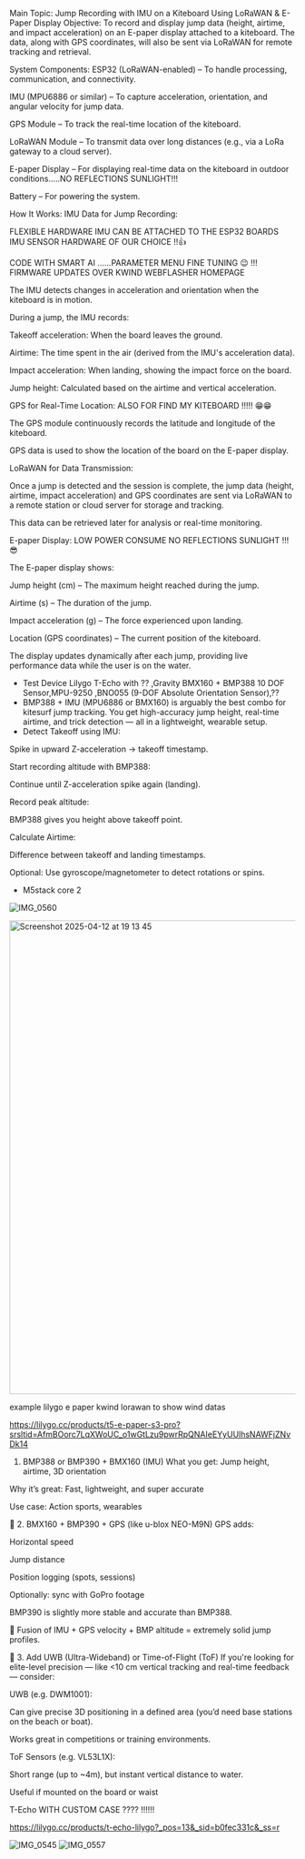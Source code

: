 Main Topic: Jump Recording with IMU on a Kiteboard Using LoRaWAN & E-Paper Display
Objective:
To record and display jump data (height, airtime, and impact acceleration) on an E-paper display attached to a kiteboard. The data, along with GPS coordinates, will also be sent via LoRaWAN for remote tracking and retrieval.

System Components:
ESP32 (LoRaWAN-enabled) – To handle processing, communication, and connectivity.

IMU (MPU6886 or similar) – To capture acceleration, orientation, and angular velocity for jump data.

GPS Module – To track the real-time location of the kiteboard.

LoRaWAN Module – To transmit data over long distances (e.g., via a LoRa gateway to a cloud server).

E-paper Display – For displaying real-time data on the kiteboard in outdoor conditions.....NO REFLECTIONS SUNLIGHT!!!

Battery – For powering the system.

How It Works:
IMU Data for Jump Recording: 

FLEXIBLE HARDWARE IMU CAN BE ATTACHED TO THE ESP32 BOARDS IMU SENSOR HARDWARE OF OUR CHOICE !!👍

CODE WITH SMART AI ......PARAMETER MENU FINE TUNING  😉 !!! FIRMWARE UPDATES OVER KWIND WEBFLASHER HOMEPAGE

The IMU detects changes in acceleration and orientation when the kiteboard is in motion.

During a jump, the IMU records:

Takeoff acceleration: When the board leaves the ground.

Airtime: The time spent in the air (derived from the IMU's acceleration data).

Impact acceleration: When landing, showing the impact force on the board.

Jump height: Calculated based on the airtime and vertical acceleration.

GPS for Real-Time Location:   ALSO FOR FIND MY KITEBOARD !!!!!  😁😁   

The GPS module continuously records the latitude and longitude of the kiteboard.

GPS data is used to show the location of the board on the E-paper display.

LoRaWAN for Data Transmission:

Once a jump is detected and the session is complete, the jump data (height, airtime, impact acceleration) and GPS coordinates are sent via LoRaWAN to a remote station or cloud server for storage and tracking.

This data can be retrieved later for analysis or real-time monitoring.

E-paper Display:    LOW POWER CONSUME NO REFLECTIONS SUNLIGHT !!!😎

The E-paper display shows:

Jump height (cm) – The maximum height reached during the jump.

Airtime (s) – The duration of the jump.

Impact acceleration (g) – The force experienced upon landing.

Location (GPS coordinates) – The current position of the kiteboard.

The display updates dynamically after each jump, providing live performance data while the user is on the water.
- Test Device Lilygo T-Echo with ?? ,Gravity BMX160 + BMP388 10 DOF Sensor,MPU-9250 ,BNO055 (9-DOF Absolute Orientation Sensor),??
- BMP388 + IMU (MPU6886 or BMX160) is arguably the best combo for kitesurf jump tracking. You get high-accuracy jump height, real-time airtime, and trick detection — all in a lightweight, wearable setup.
- Detect Takeoff using IMU:

Spike in upward Z-acceleration → takeoff timestamp.

Start recording altitude with BMP388:

Continue until Z-acceleration spike again (landing).

Record peak altitude:

BMP388 gives you height above takeoff point.

Calculate Airtime:

Difference between takeoff and landing timestamps.

Optional: Use gyroscope/magnetometer to detect rotations or spins.

- M5stack core 2

![IMG_0560](https://github.com/user-attachments/assets/84173246-f6f6-4358-861c-2c521d11387d)

<img width="833" alt="Screenshot 2025-04-12 at 19 13 45" src="https://github.com/user-attachments/assets/b3ce92f6-f451-4f28-bc47-51dda93d49d4" />

example lilygo e paper kwind lorawan to show wind datas


https://lilygo.cc/products/t5-e-paper-s3-pro?srsltid=AfmBOorc7LqXWoUC_o1wGtLzu9pwrRpQNAIeEYyUUlhsNAWFjZNvDk14
1. BMP388 or BMP390 + BMX160 (IMU)
What you get: Jump height, airtime, 3D orientation

Why it’s great: Fast, lightweight, and super accurate

Use case: Action sports, wearables

🔹 2. BMX160 + BMP390 + GPS (like u-blox NEO-M9N)
GPS adds:

Horizontal speed

Jump distance

Position logging (spots, sessions)

Optionally: sync with GoPro footage

BMP390 is slightly more stable and accurate than BMP388.

🧠 Fusion of IMU + GPS velocity + BMP altitude = extremely solid jump profiles.

🔹 3. Add UWB (Ultra-Wideband) or Time-of-Flight (ToF)
If you're looking for elite-level precision — like <10 cm vertical tracking and real-time feedback — consider:

UWB (e.g. DWM1001):

Can give precise 3D positioning in a defined area (you’d need base stations on the beach or boat).

Works great in competitions or training environments.

ToF Sensors (e.g. VL53L1X):

Short range (up to ~4m), but instant vertical distance to water.

Useful if mounted on the board or waist


T-Echo WITH CUSTOM CASE ???? !!!!!!


https://lilygo.cc/products/t-echo-lilygo?_pos=13&_sid=b0fec331c&_ss=r

![IMG_0545](https://github.com/user-attachments/assets/4ae474a5-c8a6-448d-b466-69d2ad91064e)
![IMG_0557](https://github.com/user-attachments/assets/77837a5c-b315-45c8-9457-86fa07aa6970)


